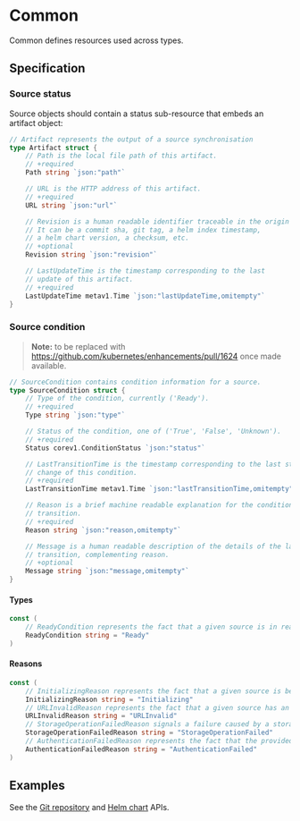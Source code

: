 # Common

Common defines resources used across types.

## Specification

### Source status

Source objects should contain a status sub-resource that embeds an artifact object:

```go
// Artifact represents the output of a source synchronisation
type Artifact struct {
	// Path is the local file path of this artifact.
	// +required
	Path string `json:"path"`

	// URL is the HTTP address of this artifact.
	// +required
	URL string `json:"url"`

	// Revision is a human readable identifier traceable in the origin source system.
	// It can be a commit sha, git tag, a helm index timestamp,
	// a helm chart version, a checksum, etc.
	// +optional
	Revision string `json:"revision"`

	// LastUpdateTime is the timestamp corresponding to the last
	// update of this artifact.
	// +required
	LastUpdateTime metav1.Time `json:"lastUpdateTime,omitempty"`
}
```

### Source condition

> **Note:** to be replaced with <https://github.com/kubernetes/enhancements/pull/1624>
> once made available.

```go
// SourceCondition contains condition information for a source.
type SourceCondition struct {
	// Type of the condition, currently ('Ready').
	// +required
	Type string `json:"type"`

	// Status of the condition, one of ('True', 'False', 'Unknown').
	// +required
	Status corev1.ConditionStatus `json:"status"`

	// LastTransitionTime is the timestamp corresponding to the last status
	// change of this condition.
	// +required
	LastTransitionTime metav1.Time `json:"lastTransitionTime,omitempty"`

	// Reason is a brief machine readable explanation for the condition's last
	// transition.
	// +required
	Reason string `json:"reason,omitempty"`

	// Message is a human readable description of the details of the last
	// transition, complementing reason.
	// +optional
	Message string `json:"message,omitempty"`
}
```

#### Types

```go
const (
	// ReadyCondition represents the fact that a given source is in ready state.
	ReadyCondition string = "Ready"
)
```

#### Reasons

```go
const (
	// InitializingReason represents the fact that a given source is being initialized.
	InitializingReason string = "Initializing"
	// URLInvalidReason represents the fact that a given source has an invalid URL.
	URLInvalidReason string = "URLInvalid"
	// StorageOperationFailedReason signals a failure caused by a storage operation.
	StorageOperationFailedReason string = "StorageOperationFailed"
	// AuthenticationFailedReason represents the fact that the provided credentials are not valid.
	AuthenticationFailedReason string = "AuthenticationFailed"
)
```

## Examples

See the [Git repository](gitrepositories.md) and [Helm chart](helmrepositories.md) APIs.
